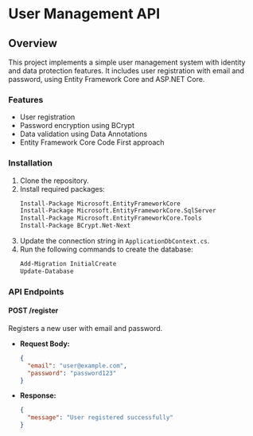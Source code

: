 # User Management API

## Overview

This project implements a simple user management system with identity and data protection features. It includes user registration with email and password, using Entity Framework Core and ASP.NET Core.

### Features

- User registration
- Password encryption using BCrypt
- Data validation using Data Annotations
- Entity Framework Core Code First approach

### Installation

1. Clone the repository.
2. Install required packages:
    ```bash
    Install-Package Microsoft.EntityFrameworkCore
    Install-Package Microsoft.EntityFrameworkCore.SqlServer
    Install-Package Microsoft.EntityFrameworkCore.Tools
    Install-Package BCrypt.Net-Next
    ```
3. Update the connection string in `ApplicationDbContext.cs`.
4. Run the following commands to create the database:
    ```bash
    Add-Migration InitialCreate
    Update-Database
    ```

### API Endpoints

#### POST /register

Registers a new user with email and password.

- **Request Body:**
    ```json
    {
      "email": "user@example.com",
      "password": "password123"
    }
    ```
- **Response:**
    ```json
    {
      "message": "User registered successfully"
    }
    ```




